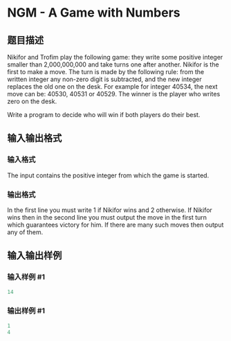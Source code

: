# NGM - A Game with Numbers

## 题目描述

 Nikifor and Trofim play the following game: they write some positive integer smaller than 2,000,000,000 and take turns one after another. Nikifor is the first to make a move. The turn is made by the following rule: from the written integer any non-zero digit is subtracted, and the new integer replaces the old one on the desk. For example for integer 40534, the next move can be: 40530, 40531 or 40529. The winner is the player who writes zero on the desk.

Write a program to decide who will win if both players do their best.

## 输入输出格式

### 输入格式

The input contains the positive integer from which the game is started.

### 输出格式

 In the first line you must write 1 if Nikifor wins and 2 otherwise. If Nikifor wins then in the second line you must output the move in the first turn which guarantees victory for him. If there are many such moves then output any of them.

## 输入输出样例

### 输入样例 #1

```cpp
14
```


### 输出样例 #1

```cpp
1
4
```


